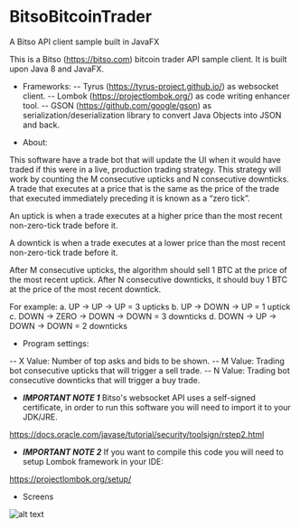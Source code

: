 # BitsoBitcoinTrader
A Bitso API client sample built in JavaFX

This is a Bitso (https://bitso.com) bitcoin trader API sample client. It is built upon Java 8 and JavaFX.

- Frameworks:
-- Tyrus (https://tyrus-project.github.io/) as websocket client.
-- Lombok (https://projectlombok.org/) as code writing enhancer tool.
-- GSON (https://github.com/google/gson) as serialization/deserialization library to convert Java Objects into JSON and back.

- About:

This software have a trade bot that will update the UI when it would have traded if this were in a live, production trading strategy. This
strategy will work by counting the M consecutive upticks and N consecutive downticks. A trade that executes at a price that is the same as the price of the trade that executed immediately preceding it is known as a “zero tick”. 

An uptick is when a trade executes at a higher price than the most recent non-zero-tick trade before it. 

A downtick is when a trade executes at a lower price than the most recent non-zero-tick trade before it. 

After M consecutive upticks, the algorithm should sell 1 BTC at the price of the most recent uptick. After N​ consecutive downticks, it should buy 1 BTC at the price of the most recent downtick. 

For example:
a. UP -> UP -> UP = 3 upticks
b. UP -> DOWN -> UP = 1 uptick
c. DOWN -> ZERO -> DOWN -> DOWN = 3 downticks
d. DOWN -> UP -> DOWN -> DOWN = 2 downticks

- Program settings:

-- X Value: Number of top asks and bids to be shown.
-- M Value: Trading bot consecutive upticks that will trigger a sell trade.
-- N Value: Trading bot consecutive downticks that will trigger a buy trade.


- *****IMPORTANT NOTE 1*****
Bitso's websocket API uses a self-signed certificate, in order to run this software you will need to import it to your JDK/JRE.

https://docs.oracle.com/javase/tutorial/security/toolsign/rstep2.html

- *****IMPORTANT NOTE 2*****
If you want to compile this code you will need to setup Lombok framework in your IDE:

https://projectlombok.org/setup/

- Screens

![alt text](https://preview.ibb.co/hqQPvm/Screenshot1.png)
